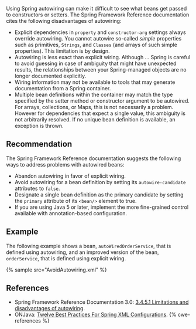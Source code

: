 Using Spring autowiring can make it difficult to see what beans get passed to constructors or setters. The Spring Framework Reference documentation cites the following disadvantages of autowiring:

* Explicit dependencies in `property` and `constructor-arg` settings always override autowiring. You cannot autowire so-called *simple* properties such as primitives, `Strings`, and `Classes` (and arrays of such simple properties). This limitation is by design.
* Autowiring is less exact than explicit wiring. Although ... Spring is careful to avoid guessing in case of ambiguity that might have unexpected results, the relationships between your Spring-managed objects are no longer documented explicitly.
* Wiring information may not be available to tools that may generate documentation from a Spring container.
* Multiple bean definitions within the container may match the type specified by the setter method or constructor argument to be autowired. For arrays, collections, or Maps, this is not necessarily a problem. However for dependencies that expect a single value, this ambiguity is not arbitrarily resolved. If no unique bean definition is available, an exception is thrown.

## Recommendation
The Spring Framework Reference documentation suggests the following ways to address problems with autowired beans:

* Abandon autowiring in favor of explicit wiring.
* Avoid autowiring for a bean definition by setting its `autowire-candidate` attributes to `false`.
* Designate a single bean definition as the primary candidate by setting the `primary` attribute of its `<bean/>` element to true.
* If you are using Java 5 or later, implement the more fine-grained control available with annotation-based configuration.

## Example
The following example shows a bean, `autoWiredOrderService`, that is defined using autowiring, and an improved version of the bean, `orderService`, that is defined using explicit wiring.

{% sample src="AvoidAutowiring.xml" %}

## References
* Spring Framework Reference Documentation 3.0: [3.4.5.1 Limitations and disadvantages of autowiring](https://docs.spring.io/spring-framework/docs/3.0.x/spring-framework-reference/html/beans.html#beans-autowired-exceptions).
* ONJava: [Twelve Best Practices For Spring XML Configurations](http://onjava.com/pub/a/onjava/2006/01/25/spring-xml-configuration-best-practices.html?page=1).
{% cwe-references %}
